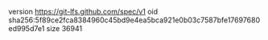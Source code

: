 version https://git-lfs.github.com/spec/v1
oid sha256:5f89ce2fca8384960c45bd9e4ea5bca921e0b03c7587bfe17697680ed995d7e1
size 36941

